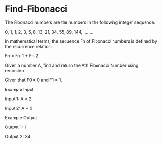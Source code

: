 # Find-Fibonacci
The Fibonacci numbers are the numbers in the following integer sequence.

0, 1, 1, 2, 3, 5, 8, 13, 21, 34, 55, 89, 144, ……..

In mathematical terms, the sequence Fn of Fibonacci numbers is defined by the recurrence relation:

Fn = Fn-1 + Fn-2

Given a number A, find and return the Ath Fibonacci Number using recursion.

Given that F0 = 0 and F1 = 1.

Example Input

Input 1:
A = 2

Input 2:
A = 9

Example Output

Output 1:
1

Output 2:
34
